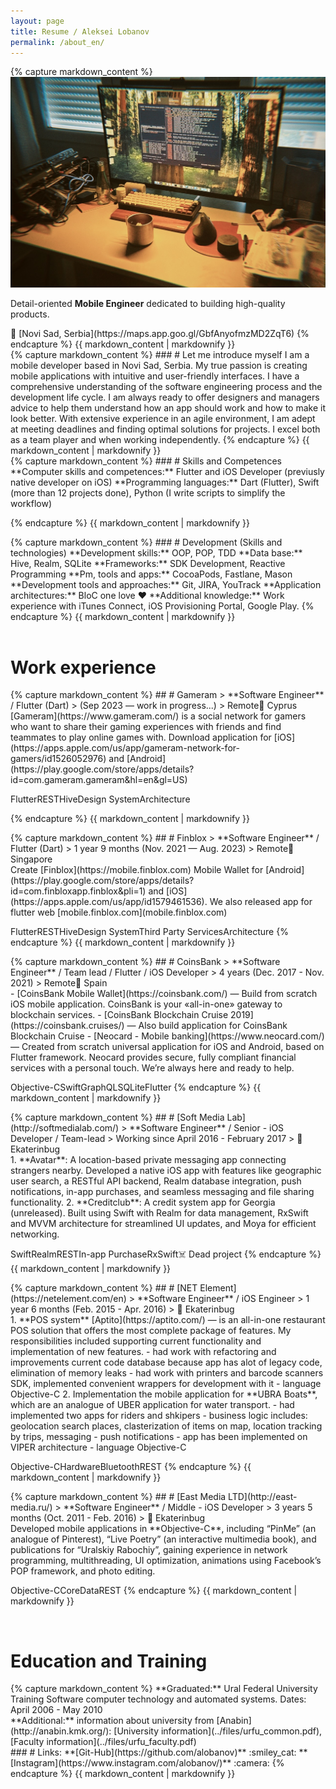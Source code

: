 ```yaml
---
layout: page
title: Resume / Aleksei Lobanov
permalink: /about_en/
---
```


<div class="bubble">
{% capture markdown_content %}

<img src="/assets/img/workplace.jpeg" alt="Description" class="full-width-rounded-image">

Detail-oriented **Mobile Engineer** dedicated to building high-quality products.
<div class="spacer"></div>
<span class='tag'>📍 [Novi Sad, Serbia](https://maps.app.goo.gl/GbfAnyofmzMD2ZqT6)</span>
{% endcapture %}
{{ markdown_content | markdownify }}
</div>

<div class="bubble">
{% capture markdown_content %}
### # Let me introduce myself
I am a mobile developer based in Novi Sad, Serbia. My true passion is creating mobile applications with intuitive and user-friendly interfaces. I have a comprehensive understanding of the software engineering process and the development life cycle. I am always ready to offer designers and managers advice to help them understand how an app should work and how to make it look better. With extensive experience in an agile environment, I am adept at meeting deadlines and finding optimal solutions for projects. I excel both as a team player and when working independently.
{% endcapture %}
{{ markdown_content | markdownify }}
</div>

<div class="bubble">
{% capture markdown_content %}
### # Skills and Competences
**Computer skills and competences:** Flutter and iOS Developer (previusly native developer on iOS)  
**Programming languages:** Dart (Flutter), Swift (more than 12 projects done), Python (I write scripts to simplify the workflow)

{% endcapture %}
{{ markdown_content | markdownify }}
</div>

<div class="bubble">
{% capture markdown_content %}
### # Development (Skills and technologies)
**Development skills:** OOP, POP, TDD  
**Data base:** Hive, Realm, SQLite  
**Frameworks:** SDK Development, Reactive Programming  
**Pm, tools and apps:** CocoaPods, Fastlane, Mason  
**Development tools and approaches:** Git, JIRA, YouTrack  
**Application architectures:** BloC one love ❤️  
**Additional knowledge:** Work experience with iTunes Connect, iOS Provisioning Portal, Google Play.
{% endcapture %}
{{ markdown_content | markdownify }}
</div>

<br/>

<h1>Work experience</h1>

<div class="bubble">
{% capture markdown_content %}
## # Gameram
> **Software Engineer** / Flutter (Dart)  
> (Sep 2023 — work in progress...)  
> <span class='tag'>Remote</span><span class='tag'>📍 Cyprus</span>

<br/>
[Gameram](https://www.gameram.com/) is a social network for gamers who want to share their gaming experiences with friends and find teammates to play online games with. Download application for [iOS](https://apps.apple.com/us/app/gameram-network-for-gamers/id1526052976) and [Android](https://play.google.com/store/apps/details?id=com.gameram.gameram&hl=en&gl=US)

<br/>

<span class='tag small'>Flutter</span><span class='tag small'>REST</span><span class='tag small'>Hive</span><span class='tag small'>Design System</span><span class='tag small'>Architecture</span>

{% endcapture %}
{{ markdown_content | markdownify }}
</div>

<div class="bubble">
{% capture markdown_content %}
## # Finblox
> **Software Engineer** / Flutter (Dart)  
> 1 year 9 months (Nov. 2021 — Aug. 2023)  
> <span class='tag'>Remote</span><span class='tag'>📍 Singapore</span>

<br/>
Create [Finblox](https://mobile.finblox.com) Mobile Wallet for [Android](https://play.google.com/store/apps/details?id=com.finbloxapp.finblox&pli=1) and [iOS](https://apps.apple.com/us/app/id1579461536). We also released app for flutter web [mobile.finblox.com](mobile.finblox.com)

<br/>

<span class='tag small'>Flutter</span><span class='tag small'>REST</span><span class='tag small'>Hive</span><span class='tag small'>Design System</span><span class='tag small'>Third Party Services</span><span class='tag small'>Architecture</span>
{% endcapture %}
{{ markdown_content | markdownify }}
</div>

<div class="bubble">
{% capture markdown_content %}
## # CoinsBank
> **Software Engineer** / Team lead / Flutter / iOS Developer  
> 4 years (Dec. 2017 -  Nov. 2021)  
> <span class='tag'>Remote</span><span class='tag'>📍 Spain</span>

<br/>
- [CoinsBank Mobile Wallet](https://coinsbank.com/) — Build from scratch iOS mobile application. CoinsBank is your «all-in-one» gateway to blockchain services.
- [CoinsBank Blockchain Cruise 2019](https://coinsbank.cruises/) — Also build application for CoinsBank Blockchain Cruise
- [Neocard - Mobile banking](https://www.neocard.com/) — Created from scratch universal application for iOS and Android, based on Flutter framework. Neocard provides secure, fully compliant financial services with a personal touch. We’re always here and ready to help.

<span class='tag small'>Objective-C</span><span class='tag small'>Swift</span><span class='tag small'>GraphQL</span><span class='tag small'>SQLite</span><span class='tag small'>Flutter</span>
{% endcapture %}
{{ markdown_content | markdownify }}
</div>

<div class="bubble">
{% capture markdown_content %}
## # [Soft Media Lab](http://softmedialab.com/)
> **Software Engineer** / Senior - iOS Developer / Team-lead
> Working since April 2016 - February 2017  
> <span class='tag'>📍 Ekaterinbug</span>

<br/>
1. **Avatar**: A location-based private messaging app connecting strangers nearby. Developed a native iOS app with features like geographic user search, a RESTful API backend, Realm database integration, push notifications, in-app purchases, and seamless messaging and file sharing functionality. 
2. **Creditclub**: A credit system app for Georgia (unreleased). Built using Swift with Realm for data management, RxSwift and MVVM architecture for streamlined UI updates, and Moya for efficient networking.

<span class='tag small'>Swift</span><span class='tag small'>Realm</span><span class='tag small'>REST</span><span class='tag small'>In-app Purchase</span><span class='tag small'>RxSwift</span><span class='tag small'>☠️ Dead project</span>
{% endcapture %}
{{ markdown_content | markdownify }}
</div>

<div class="bubble">
{% capture markdown_content %}
## # [NET Element](https://netelement.com/en)
> **Software Engineer** / iOS Engineer  
> 1 year 6 months (Feb. 2015 - Apr. 2016)  
> <span class='tag'>📍 Ekaterinbug</span>

<br/>
1. **POS system** [Aptito](https://aptito.com/) — is an all-in-one restaurant POS solution that offers the most complete package of features. My responsibilities included supporting current functionality and implementation of new features.
    - had work with refactoring and improvements current code database because app has alot of legacy code, elimination of memory leaks
    - had work with printers and barcode scanners SDK, implemented convenient wrappers for development with it
    - language Objective-C
2. Implementation the mobile application for **UBRA Boats**, which are an analogue of UBER application for water transport.
    - had implemented two apps for riders and shkipers
    - business logic includes: geolocation search places, clasterization of items on map, location tracking by trips, messaging
    - push notifications
    - app has been implemented on VIPER architecture
    - language Objective-C
  
<span class='tag small'>Objective-C</span><span class='tag small'>Hardware</span><span class='tag small'>Bluetooth</span><span class='tag small'>REST</span>
{% endcapture %}
{{ markdown_content | markdownify }}
</div>

<div class="bubble">
{% capture markdown_content %}
## # [East Media LTD](http://east-media.ru/)  
> **Software Engineer** / Middle - iOS Developer  
> 3 years 5 months (Oct. 2011 - Feb. 2016)  
> <span class='tag'>📍 Ekaterinbug</span>

<br/>
Developed mobile applications in **Objective-C**, including “PinMe” (an analogue of Pinterest), “Live Poetry” (an interactive multimedia book), and publications for “Uralskiy Rabochiy”, gaining experience in network programming, multithreading, UI optimization, animations using Facebook’s POP framework, and photo editing.

<br/>

<span class='tag small'>Objective-C</span><span class='tag small'>CoreData</span><span class='tag small'>REST</span>
{% endcapture %}
{{ markdown_content | markdownify }}
</div>

<br />

<h1>Education and Training</h1>

<div class="bubble">
{% capture markdown_content %}
**Graduated:** Ural Federal University Training Software computer technology and automated systems. Dates: April 2006 - May 2010<br/>
**Additional:** information about university from [Anabin](http://anabin.kmk.org/): [University information](../files/urfu_common.pdf), [Faculty information](../files/urfu_faculty.pdf)
  
<br/>
### # Links:
**[Git-Hub](https://github.com/alobanov)** :smiley_cat:  
**[Instagram](https://www.instagram.com/alobanov/)** :camera:
{% endcapture %}
{{ markdown_content | markdownify }}
</div>
